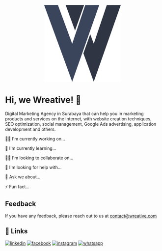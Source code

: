 
<center>
<img src="https://raw.githubusercontent.com/wreative/.github/main/logo.svg" width="250" height="250">
</center>

# Hi, we Wreative! 👋
Digital Marketing Agency in Surabaya that can help you in marketing products and services on the internet, with website creation techniques, SEO optimization, social management, Google Ads advertising, application development and others.

👩‍💻 I'm currently working on...

🧠 I'm currently learning...

👯‍♀️ I'm looking to collaborate on...

🤔 I'm looking for help with...

💬 Ask we about...

⚡️ Fun fact...


## Feedback

If you have any feedback, please reach out to us at contact@wreative.com


## 🔗 Links
[![linkedin](https://img.shields.io/badge/LinkedIn-0077B5?style=for-the-badge&logo=linkedin&logoColor=white)](https://linkedin.com/company/wreative)
[![facebook](https://img.shields.io/badge/Facebook-1877F2?style=for-the-badge&logo=facebook&logoColor=white)](https://facebook.com/wreative)
[![instagram](https://img.shields.io/badge/Instagram-E4405F?style=for-the-badge&logo=instagram&logoColor=white)](https://instagram.com/wreative)
[![whatsapp](https://img.shields.io/badge/WhatsApp-25D366?style=for-the-badge&logo=whatsapp&logoColor=white)](https://link.wreative.com/wa)
